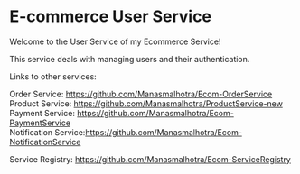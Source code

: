 # E-commerce User Service

Welcome to the User Service of my Ecommerce Service!

This service deals with managing users and their authentication.

Links to other services:</br>

Order Service: https://github.com/Manasmalhotra/Ecom-OrderService</br>
Product Service: https://github.com/Manasmalhotra/ProductService-new</br>
Payment Service: https://github.com/Manasmalhotra/Ecom-PaymentService</br>
Notification Service:https://github.com/Manasmalhotra/Ecom-NotificationService</br>

Service Registry: https://github.com/Manasmalhotra/Ecom-ServiceRegistry
